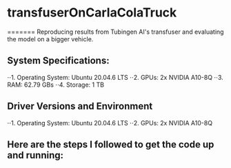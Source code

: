 # transfuserOnCarlaColaTruck
=======
Reproducing results from Tubingen AI's transfuser and evaluating the model on a bigger vehicle. 


## System Specifications:

⋅⋅1.  Operating System: Ubuntu 20.04.6 LTS
⋅⋅2.  GPUs: 2x NVIDIA A10-8Q
⋅⋅3.  RAM: 62.79 GBs
⋅⋅4.  Storage: 1 TB

## Driver Versions and Environment

⋅⋅1.  Operating System: Ubuntu 20.04.6 LTS
⋅⋅2.  GPUs: 2x NVIDIA A10-8Q


## Here are the steps I followed to get the code up and running:

